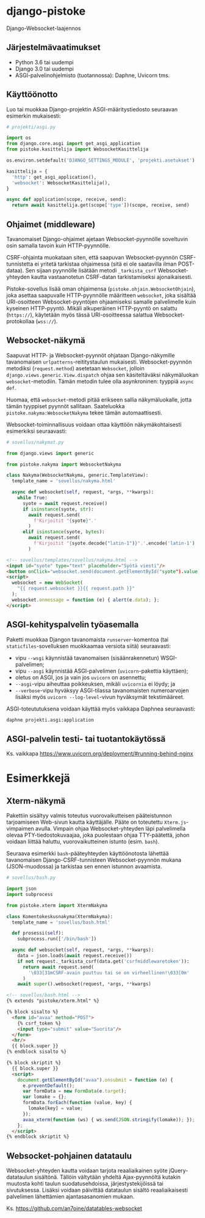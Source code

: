 django-pistoke
==============

Django-Websocket-laajennos


Järjestelmävaatimukset
----------------------
* Python 3.6 tai uudempi
* Django 3.0 tai uudempi
* ASGI-palvelinohjelmisto (tuotannossa): Daphne, Uvicorn tms.


Käyttöönotto
------------
Luo tai muokkaa Django-projektin ASGI-määritystiedosto seuraavan esimerkin mukaisesti:

```python
# projekti/asgi.py

import os
from django.core.asgi import get_asgi_application
from pistoke.kasittelija import WebsocketKasittelija

os.environ.setdefault('DJANGO_SETTINGS_MODULE', 'projekti.asetukset')

kasittelija = {
  'http': get_asgi_application(),
  'websocket': WebsocketKasittelija(),
}

async def application(scope, receive, send):
  return await kasittelija.get(scope['type'])(scope, receive, send)
```


Ohjaimet (middleware)
---------------------
Tavanomaiset Django-ohjaimet ajetaan Websocket-pyynnölle soveltuvin osin samalla tavoin kuin HTTP-pyynnölle.

CSRF-ohjainta muokataan siten, että saapuvan Websocket-pyynnön CSRF-tunnistetta ei yritetä tarkistaa ohjaimessa (sitä ei ole saatavilla ilman POST-dataa). Sen sijaan pyynnölle lisätään metodi `_tarkista_csrf` Websocket-yhteyden kautta vastaanotetun CSRF-datan tarkistamiseksi ajonaikaisesti.

Pistoke-sovellus lisää oman ohjaimensa (`pistoke.ohjain.WebsocketOhjain`), joka asettaa saapuvalle HTTP-pyynnölle määritteen `websocket`, joka sisältää URI-osoitteen Websocket-pyyntöjen ohjaamiseksi samalle palvelimelle kuin kyseinen HTTP-pyyntö. Mikäli alkuperäinen HTTP-pyyntö on salattu (`https://`), käytetään myös tässä URI-osoitteessa salattua Websocket-protokollaa (`wss://`).


Websocket-näkymä
----------------
Saapuvat HTTP- ja Websocket-pyynnöt ohjataan Django-näkymille tavanomaisen `urlpatterns`-reititystaulun mukaisesti. Websocket-pyynnön metodiksi (`request.method`) asetetaan `Websocket`, jolloin `django.views.generic.View.dispatch` ohjaa sen käsiteltäväksi näkymäluokan `websocket`-metodiin. Tämän metodin tulee olla asynkroninen: tyyppiä `async def`.

Huomaa, että `websocket`-metodi pitää erikseen sallia näkymäluokalle, jotta tämän tyyppiset pyynnöt sallitaan. Saateluokka `pistoke.nakyma:WebsocketNakyma` tekee tämän automaattisesti.

Websocket-toiminnallisuus voidaan ottaa käyttöön näkymäkohtaisesti esimerkiksi seuraavasti:
```python
# sovellus/nakymat.py

from django.views import generic

from pistoke.nakyma import WebsocketNakyma

class Nakyma(WebsocketNakyma, generic.TemplateView):
  template_name = 'sovellus/nakyma.html'

  async def websocket(self, request, *args, **kwargs):
    while True:
      syote = await request.receive()
      if isinstance(syote, str):
        await request.send(
          f'Kirjoitit "{syote}".'
        )
      elif isinstance(syote, bytes):
        await request.send(
          f'Kirjoitit "{syote.decode("latin-1")}".'.encode('latin-1')
        )
```

```html
<!-- sovellus/templates/sovellus/nakyma.html -->
<input id="syote" type="text" placeholder="Syötä viesti"/>
<button onClick="websocket.send(document.getElementById("syote").value);">Lähetä</button>
<script>
  websocket = new WebSocket(
    "{{ request.websocket }}{{ request.path }}"
  );
  websocket.onmessage = function (e) { alert(e.data); };
</script>
```


ASGI-kehityspalvelin työasemalla
--------------------------------

Paketti muokkaa Djangon tavanomaista `runserver`-komentoa (tai `staticfiles`-sovelluksen muokkaamaa versiota siitä) seuraavasti:
- vipu `--wsgi` käynnistää tavanomaisen (sisäänrakennetun) WSGI-palvelimen;
- vipu `--asgi` käynnistää ASGI-palvelimen (`uvicorn`-pakettia käyttäen);
- oletus on ASGI, jos ja vain jos `uvicorn` on asennettu;
- `--asgi`-vipu aiheuttaa poikkeuksen, mikäli `uvicornia` ei löydy; ja
- `--verbose`-vipu hyväksyy ASGI-tilassa tavanomaisten numeroarvojen lisäksi
  myös `uvicorn --log-level`-vivun hyväksymät tekstimääreet.

ASGI-toteututuksena voidaan käyttää myös vaikkapa Daphnea seuraavasti:
```bash
daphne projekti.asgi:application
```


ASGI-palvelin testi- tai tuotantokäytössä
-----------------------------------------
Ks. vaikkapa https://www.uvicorn.org/deployment/#running-behind-nginx


Esimerkkejä
===========

Xterm-näkymä
------------
Pakettiin sisältyy valmis toteutus vuorovaikutteisen pääteistunnon tarjoamiseen Web-sivun kautta käyttäjälle. Pääte on toteutettu `Xterm.js`-vimpaimen avulla. Vimpain ohjaa Websocket-yhteyden läpi palvelimella olevaa PTY-tiedostokuvaajaa, joka puolestaan ohjaa TTY-päätettä, johon voidaan liittää haluttu, vuorovaikutteinen istunto (esim. `bash`).

Seuraava esimerkki `bash`-pääteyhteyden käyttöönotosta lähettää tavanomaisen Django-CSRF-tunnisteen Websocket-pyynnön mukana (JSON-muodossa) ja tarkistaa sen ennen istunnon avaamista.
```python
# sovellus/bash.py

import json
import subprocess

from pistoke.xterm import XtermNakyma

class Komentokeskusnakyma(XtermNakyma):
  template_name = 'sovellus/bash.html'

  def prosessi(self):
    subprocess.run(['/bin/bash'])

  async def websocket(self, request, *args, **kwargs):
    data = json.loads(await request.receive())
    if not request._tarkista_csrf(data.get('csrfmiddlewaretoken')):
      return await request.send(
        '\033[31mCSRF-avain puuttuu tai se on virheellinen!\033[0m'
      )
    await super().websocket(request, *args, **kwargs)
```

```html
<!-- sovellus/bash.html -->
{% extends "pistoke/xterm.html" %}

{% block sisalto %}
  <form id="avaa" method="POST">
    {% csrf_token %}
    <input type="submit" value="Suorita"/>
  </form>
  <hr/>
  {{ block.super }}
{% endblock sisalto %}

{% block skriptit %}
  {{ block.super }}
  <script>
    document.getElementById("avaa").onsubmit = function (e) {
      e.preventDefault();
      var formData = new FormData(e.target);
      var lomake = {};
      formData.forEach(function (value, key) {
        lomake[key] = value;
      });
      avaa_xterm(function (ws) { ws.send(JSON.stringify(lomake)); });
    };
  </script>
{% endblock skriptit %}
```

Websocket-pohjainen datataulu
-----------------------------
Websocket-yhteyden kautta voidaan tarjota reaaliaikainen syöte jQuery-datataulun sisältönä. Tällöin vältytään yhdeltä Ajax-pyynnöltä kutakin muutosta kohti taulun suodatusehdoissa, järjestystekijöissä tai sivutuksessa. Lisäksi voidaan päivittää datataulun sisältö reaaliaikaisesti palvelimen lähettämien ajantasasanomien mukaan.

Ks. https://github.com/an7oine/datatables-websocket
